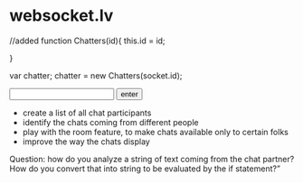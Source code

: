 # websocket.lv

//added
function Chatters(id){
    this.id = id;
    
}

var chatter;
chatter = new Chatters(socket.id);

 <input type="text" id="user" name="userName">
 <input type="submit" value="enter" onclick="userID(document.getElementById('user').value);">

- create a list of all chat participants
- identify the chats coming from different people
- play with the room feature, to make chats available only to certain folks
- improve the way the chats display

Question: how do you analyze a string of text coming from the chat partner?  How do you convert that into string to be evaluated by the if statement?”